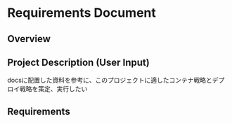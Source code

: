 # Requirements Document

## Overview
<!-- Project overview will be generated in /kiro:spec-requirements phase -->

## Project Description (User Input)
docsに配置した資料を参考に、このプロジェクトに適したコンテナ戦略とデプロイ戦略を策定、実行したい

## Requirements
<!-- Detailed user stories will be generated in /kiro:spec-requirements phase -->

